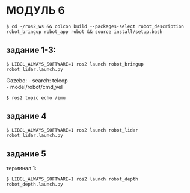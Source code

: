 # МОДУЛЬ 6
```
$ cd ~/ros2_ws && colcon build --packages-select robot_description robot_bringup robot_app robot && source install/setup.bash
```

## задание 1-3:
```
$ LIBGL_ALWAYS_SOFTWARE=1 ros2 launch robot_bringup robot_lidar.launch.py
```

Gazebo:
    - search: teleop  
    - model/robot/cmd_vel

```
$ ros2 topic echo /imu
```

## задание 4
```
$ LIBGL_ALWAYS_SOFTWARE=1 ros2 launch robot_lidar robot_lidar.launch.py
```

## задание 5
терминал 1:
```
$ LIBGL_ALWAYS_SOFTWARE=1 ros2 launch robot_depth robot_depth.launch.py
```
